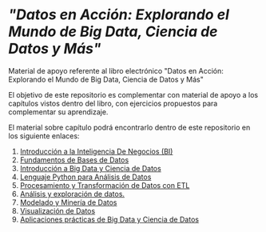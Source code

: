 # ***"Datos en Acción: Explorando el Mundo de Big Data, Ciencia de Datos y Más"***

Material de apoyo referente al libro electrónico "Datos en Acción: Explorando el Mundo de Big Data, Ciencia de Datos y Más"

El objetivo de este repositorio es complementar con material de apoyo a los capítulos vistos dentro del libro, con ejercicios propuestos para complementar su aprendizaje.

El material sobre capítulo podrá encontrarlo dentro de este repositorio en los siguiente enlaces:

1. [Introducción a la Inteligencia De Negocios (BI)](#)
2. [Fundamentos de Bases de Datos](Fundamentos%20de%20Bases%20de%20Datos/README.md)
3. [Introducción a Big Data y Ciencia de Datos](#)
4. [Lenguaje Python para Análisis de Datos](#)
5. [Procesamiento y Transformación de Datos con ETL](#)
6. [Análisis y exploración de datos.](#)
7. [Modelado y Minería de Datos](#)
8. [Visualización de Datos](#)
9. [Aplicaciones prácticas de Big Data y Ciencia de Datos](#)